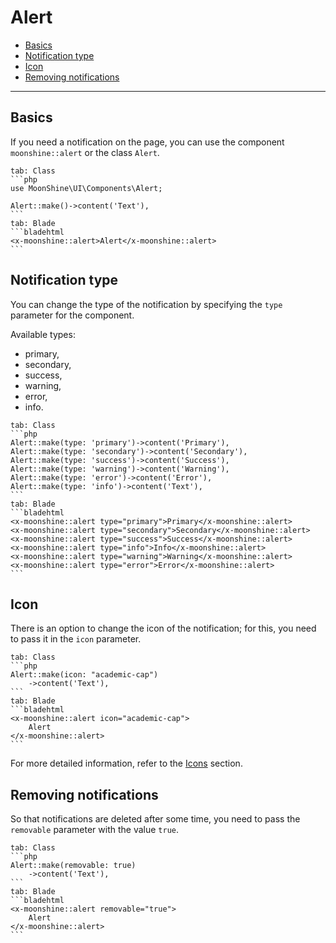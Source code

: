 # Alert

- [Basics](#basics)
- [Notification type](#type)
- [Icon](#icon)
- [Removing notifications](#removable)

---

<a name="basics"></a>
## Basics

If you need a notification on the page, you can use the component `moonshine::alert` or the class `Alert`.

~~~tabs
tab: Class
```php
use MoonShine\UI\Components\Alert;

Alert::make()->content('Text'),
```
tab: Blade
```bladehtml
<x-moonshine::alert>Alert</x-moonshine::alert>
```
~~~

<a name="type"></a>
## Notification type

You can change the type of the notification by specifying the `type` parameter for the component.

Available types:

- primary,
- secondary,
- success,
- warning,
- error,
- info.

~~~tabs
tab: Class
```php
Alert::make(type: 'primary')->content('Primary'),
Alert::make(type: 'secondary')->content('Secondary'),
Alert::make(type: 'success')->content('Success'),
Alert::make(type: 'warning')->content('Warning'),
Alert::make(type: 'error')->content('Error'),
Alert::make(type: 'info')->content('Text'),
```
tab: Blade
```bladehtml
<x-moonshine::alert type="primary">Primary</x-moonshine::alert>
<x-moonshine::alert type="secondary">Secondary</x-moonshine::alert>
<x-moonshine::alert type="success">Success</x-moonshine::alert>
<x-moonshine::alert type="info">Info</x-moonshine::alert>
<x-moonshine::alert type="warning">Warning</x-moonshine::alert>
<x-moonshine::alert type="error">Error</x-moonshine::alert>
```
~~~

<a name="icon"></a>
## Icon

There is an option to change the icon of the notification; for this, you need to pass it in the `icon` parameter.

~~~tabs
tab: Class
```php
Alert::make(icon: "academic-cap")
    ->content('Text'),
```
tab: Blade
```bladehtml
<x-moonshine::alert icon="academic-cap">
    Alert
</x-moonshine::alert>
```
~~~

For more detailed information, refer to the [Icons](/docs/{{version}}/appearance/icons) section.

<a name="removable"></a>
## Removing notifications

So that notifications are deleted after some time, you need to pass the `removable` parameter with the value `true`.

~~~tabs
tab: Class
```php
Alert::make(removable: true)
    ->content('Text'),
```
tab: Blade
```bladehtml
<x-moonshine::alert removable="true">
    Alert
</x-moonshine::alert>
```
~~~
